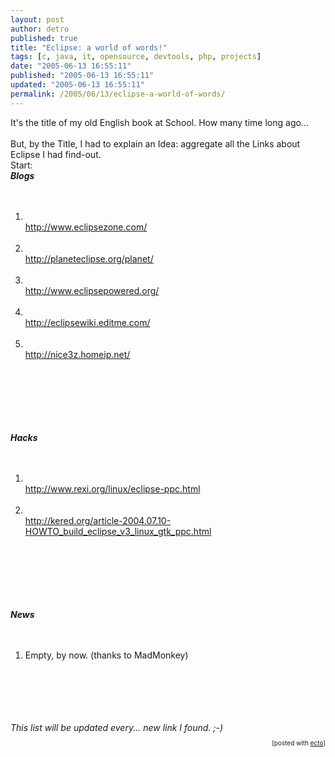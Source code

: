 ```yaml
---
layout: post
author: detro
published: true
title: "Eclipse: a world of words!"
tags: [c, java, it, opensource, devtools, php, projects]
date: "2005-06-13 16:55:11"
published: "2005-06-13 16:55:11"
updated: "2005-06-13 16:55:11"
permalink: /2005/06/13/eclipse-a-world-of-words/
---
```


It's the title of my old English book at School. How many time long ago...<br /><br />But, by the Title, I had to explain an Idea: aggregate all the Links about Eclipse I had find-out.<br />Start:<em><br /><strong>Blogs</strong><br /></em><br /><ol><br /><li><br /><a href="http://www.eclipsezone.com/">http://www.eclipsezone.com/</a><br /></li><br /><li><br /><a href="http://planeteclipse.org/planet/">http://planeteclipse.org/planet/</a><br /></li><br /><li><br /><a href="http://www.eclipsepowered.org/">http://www.eclipsepowered.org/</a><br /></li><br /><li><br /><a href="http://eclipsewiki.editme.com/">http://eclipsewiki.editme.com/</a><br /></li><br /><li><br /><a href="http://nice3z.homeip.net/">http://nice3z.homeip.net/</a><br /></li><br /></ol><br /><br /><br /><br /><em><br /><strong>Hacks</strong><br /></em><br /><ol><br /><li><br /><a href="http://www.rexi.org/linux/eclipse-ppc.html">http://www.rexi.org/linux/eclipse-ppc.html</a><br /></li><br /><li><br /><a href="http://kered.org/article-2004.07.10-HOWTO_build_eclipse_v3_linux_gtk_ppc.html">http://kered.org/article-2004.07.10-HOWTO_build_eclipse_v3_linux_gtk_ppc.html</a><br /></li><br /></ol><br /><br /><br /><br /><em><br /><strong>News</strong><br /></em><br /><ol><br /><li>Empty, by now. (thanks to MadMonkey)</li><br /></ol><br /><br /><br /><br /><em>This list will be updated every... new link I found. ;-)</em><br /><p style="font-size:10px;text-align:right;">[posted with <a href="http://ecto.kung-foo.tv">ecto</a>]</p>
